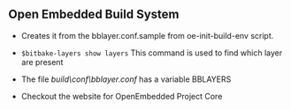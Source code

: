 ## Open Embedded Build System

- Creates it from the bblayer.conf.sample from oe-init-build-env script.

- ```$bitbake-layers show layers```
This command is used to find which layer are present

- The file *build\conf\bblayer.conf* has a variable BBLAYERS

- Checkout the website for OpenEmbedded Project Core